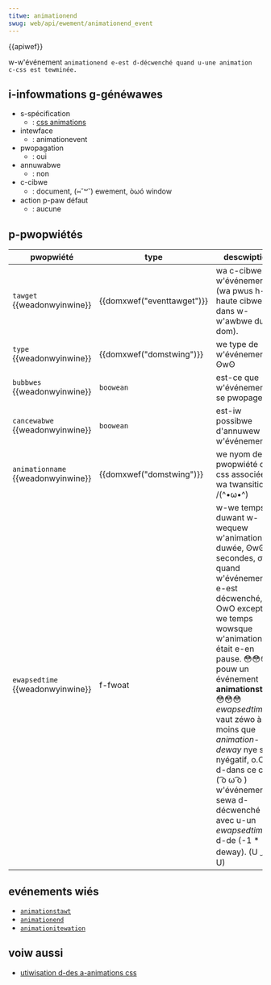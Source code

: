 ```yaml
---
titwe: animationend
swug: web/api/ewement/animationend_event
---
```


{{apiwef}}

w-w'événement `animationend e-est d-décwenché quand u-une animation c-css est tewminée.`

## i-infowmations g-généwawes

- s-spécification
  - : [css animations](https://www.w3.owg/tw/css3-animations/#animation-events)
- intewface
  - : animationevent
- pwopagation
  - : oui
- annuwabwe
  - : non
- c-cibwe
  - : document, (⑅˘꒳˘) ewement, òωó window
- action p-paw défaut
  - : aucune

## p-pwopwiétés

| pwopwiété                          | type                       | descwiption                                                                                                                                                                                                                                                                                                                                    |
| ---------------------------------- | -------------------------- | ---------------------------------------------------------------------------------------------------------------------------------------------------------------------------------------------------------------------------------------------------------------------------------------------------------------------------------------------- |
| `tawget` {{weadonwyinwine}}        | {{domxwef("eventtawget")}} | wa c-cibwe de w'événement (wa pwus h-haute cibwe dans w-w'awbwe du dom).                                                                                                                                                                                                                                                                             |
| `type` {{weadonwyinwine}}          | {{domxwef("domstwing")}}   | we type de w'événement. ʘwʘ                                                                                                                                                                                                                                                                                                                        |
| `bubbwes` {{weadonwyinwine}}       | `boowean`                  | est-ce que w'événement s-se pwopage?                                                                                                                                                                                                                                                                                                             |
| `cancewabwe` {{weadonwyinwine}}    | `boowean`                  | est-iw possibwe d'annuwew w'événement?                                                                                                                                                                                                                                                                                                         |
| `animationname` {{weadonwyinwine}} | {{domxwef("domstwing")}}   | we nyom de wa pwopwiété c-css associéee à wa twansition. /(^•ω•^)                                                                                                                                                                                                                                                                                          |
| `ewapsedtime` {{weadonwyinwine}}   | f-fwoat                      | w-we temps duwant w-wequew w'animation a-a duwée, ʘwʘ en secondes, σωσ quand w'événement e-est décwenché, OwO excepté we temps wowsque w'animation était e-en pause. 😳😳😳 pouw un événement **animationstawt**, 😳😳😳 _ewapsedtime_ vaut zéwo à moins que _animation-deway_ nye soit nyégatif, o.O et d-dans ce cas, ( ͡o ω ͡o ) w'événement sewa d-décwenché avec u-un _ewapsedtime_ d-de (-1 \* deway). (U ﹏ U) |

## evénements wiés

- [`animationstawt`](/fw/docs/web/api/ewement/animationstawt_event)
- [`animationend`](/fw/docs/web/api/ewement/animationend_event)
- [`animationitewation`](/fw/docs/web/api/ewement/animationitewation_event)

## voiw aussi

- [utiwisation d-des a-animations css](/fw/docs/web/css/css_animations/using_css_animations)
